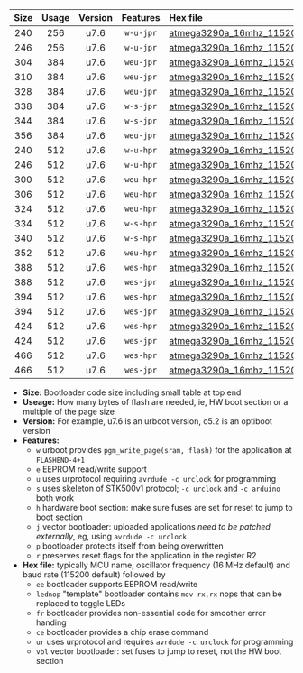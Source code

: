 |Size|Usage|Version|Features|Hex file|
|:-:|:-:|:-:|:-:|:--|
|240|256|u7.6|`w-u-jpr`|[atmega3290a_16mhz_115200bps_ur_vbl.hex](https://raw.githubusercontent.com/stefanrueger/urboot/main/atmega3290a_16mhz_115200bps_ur_vbl.hex)|
|246|256|u7.6|`w-u-jpr`|[atmega3290a_16mhz_115200bps_lednop_ur_vbl.hex](https://raw.githubusercontent.com/stefanrueger/urboot/main/atmega3290a_16mhz_115200bps_lednop_ur_vbl.hex)|
|304|384|u7.6|`weu-jpr`|[atmega3290a_16mhz_115200bps_ee_ur_vbl.hex](https://raw.githubusercontent.com/stefanrueger/urboot/main/atmega3290a_16mhz_115200bps_ee_ur_vbl.hex)|
|310|384|u7.6|`weu-jpr`|[atmega3290a_16mhz_115200bps_ee_lednop_ur_vbl.hex](https://raw.githubusercontent.com/stefanrueger/urboot/main/atmega3290a_16mhz_115200bps_ee_lednop_ur_vbl.hex)|
|328|384|u7.6|`weu-jpr`|[atmega3290a_16mhz_115200bps_ee_lednop_fr_ur_vbl.hex](https://raw.githubusercontent.com/stefanrueger/urboot/main/atmega3290a_16mhz_115200bps_ee_lednop_fr_ur_vbl.hex)|
|338|384|u7.6|`w-s-jpr`|[atmega3290a_16mhz_115200bps_vbl.hex](https://raw.githubusercontent.com/stefanrueger/urboot/main/atmega3290a_16mhz_115200bps_vbl.hex)|
|344|384|u7.6|`w-s-jpr`|[atmega3290a_16mhz_115200bps_lednop_vbl.hex](https://raw.githubusercontent.com/stefanrueger/urboot/main/atmega3290a_16mhz_115200bps_lednop_vbl.hex)|
|356|384|u7.6|`weu-jpr`|[atmega3290a_16mhz_115200bps_ee_lednop_fr_ce_ur_vbl.hex](https://raw.githubusercontent.com/stefanrueger/urboot/main/atmega3290a_16mhz_115200bps_ee_lednop_fr_ce_ur_vbl.hex)|
|240|512|u7.6|`w-u-hpr`|[atmega3290a_16mhz_115200bps_ur.hex](https://raw.githubusercontent.com/stefanrueger/urboot/main/atmega3290a_16mhz_115200bps_ur.hex)|
|246|512|u7.6|`w-u-hpr`|[atmega3290a_16mhz_115200bps_lednop_ur.hex](https://raw.githubusercontent.com/stefanrueger/urboot/main/atmega3290a_16mhz_115200bps_lednop_ur.hex)|
|300|512|u7.6|`weu-hpr`|[atmega3290a_16mhz_115200bps_ee_ur.hex](https://raw.githubusercontent.com/stefanrueger/urboot/main/atmega3290a_16mhz_115200bps_ee_ur.hex)|
|306|512|u7.6|`weu-hpr`|[atmega3290a_16mhz_115200bps_ee_lednop_ur.hex](https://raw.githubusercontent.com/stefanrueger/urboot/main/atmega3290a_16mhz_115200bps_ee_lednop_ur.hex)|
|324|512|u7.6|`weu-hpr`|[atmega3290a_16mhz_115200bps_ee_lednop_fr_ur.hex](https://raw.githubusercontent.com/stefanrueger/urboot/main/atmega3290a_16mhz_115200bps_ee_lednop_fr_ur.hex)|
|334|512|u7.6|`w-s-hpr`|[atmega3290a_16mhz_115200bps.hex](https://raw.githubusercontent.com/stefanrueger/urboot/main/atmega3290a_16mhz_115200bps.hex)|
|340|512|u7.6|`w-s-hpr`|[atmega3290a_16mhz_115200bps_lednop.hex](https://raw.githubusercontent.com/stefanrueger/urboot/main/atmega3290a_16mhz_115200bps_lednop.hex)|
|352|512|u7.6|`weu-hpr`|[atmega3290a_16mhz_115200bps_ee_lednop_fr_ce_ur.hex](https://raw.githubusercontent.com/stefanrueger/urboot/main/atmega3290a_16mhz_115200bps_ee_lednop_fr_ce_ur.hex)|
|388|512|u7.6|`wes-hpr`|[atmega3290a_16mhz_115200bps_ee.hex](https://raw.githubusercontent.com/stefanrueger/urboot/main/atmega3290a_16mhz_115200bps_ee.hex)|
|388|512|u7.6|`wes-jpr`|[atmega3290a_16mhz_115200bps_ee_vbl.hex](https://raw.githubusercontent.com/stefanrueger/urboot/main/atmega3290a_16mhz_115200bps_ee_vbl.hex)|
|394|512|u7.6|`wes-hpr`|[atmega3290a_16mhz_115200bps_ee_lednop.hex](https://raw.githubusercontent.com/stefanrueger/urboot/main/atmega3290a_16mhz_115200bps_ee_lednop.hex)|
|394|512|u7.6|`wes-jpr`|[atmega3290a_16mhz_115200bps_ee_lednop_vbl.hex](https://raw.githubusercontent.com/stefanrueger/urboot/main/atmega3290a_16mhz_115200bps_ee_lednop_vbl.hex)|
|424|512|u7.6|`wes-hpr`|[atmega3290a_16mhz_115200bps_ee_lednop_fr.hex](https://raw.githubusercontent.com/stefanrueger/urboot/main/atmega3290a_16mhz_115200bps_ee_lednop_fr.hex)|
|424|512|u7.6|`wes-jpr`|[atmega3290a_16mhz_115200bps_ee_lednop_fr_vbl.hex](https://raw.githubusercontent.com/stefanrueger/urboot/main/atmega3290a_16mhz_115200bps_ee_lednop_fr_vbl.hex)|
|466|512|u7.6|`wes-hpr`|[atmega3290a_16mhz_115200bps_ee_lednop_fr_ce.hex](https://raw.githubusercontent.com/stefanrueger/urboot/main/atmega3290a_16mhz_115200bps_ee_lednop_fr_ce.hex)|
|466|512|u7.6|`wes-jpr`|[atmega3290a_16mhz_115200bps_ee_lednop_fr_ce_vbl.hex](https://raw.githubusercontent.com/stefanrueger/urboot/main/atmega3290a_16mhz_115200bps_ee_lednop_fr_ce_vbl.hex)|

- **Size:** Bootloader code size including small table at top end
- **Useage:** How many bytes of flash are needed, ie, HW boot section or a multiple of the page size
- **Version:** For example, u7.6 is an urboot version, o5.2 is an optiboot version
- **Features:**
  + `w` urboot provides `pgm_write_page(sram, flash)` for the application at `FLASHEND-4+1`
  + `e` EEPROM read/write support
  + `u` uses urprotocol requiring `avrdude -c urclock` for programming
  + `s` uses skeleton of STK500v1 protocol; `-c urclock` and `-c arduino` both work
  + `h` hardware boot section: make sure fuses are set for reset to jump to boot section
  + `j` vector bootloader: uploaded applications *need to be patched externally*, eg, using `avrdude -c urclock`
  + `p` bootloader protects itself from being overwritten
  + `r` preserves reset flags for the application in the register R2
- **Hex file:** typically MCU name, oscillator frequency (16 MHz default) and baud rate (115200 default) followed by
  + `ee` bootloader supports EEPROM read/write
  + `lednop` "template" bootloader contains `mov rx,rx` nops that can be replaced to toggle LEDs
  + `fr` bootloader provides non-essential code for smoother error handing
  + `ce` bootloader provides a chip erase command
  + `ur` uses urprotocol and requires `avrdude -c urclock` for programming
  + `vbl` vector bootloader: set fuses to jump to reset, not the HW boot section
